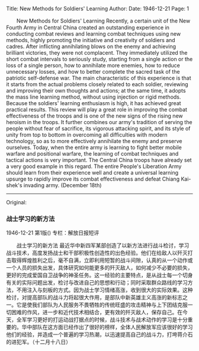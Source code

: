 Title: New Methods for Soldiers' Learning
Author:
Date: 1946-12-21
Page: 1

　　New Methods for Soldiers' Learning
    Recently, a certain unit of the New Fourth Army in Central China created an outstanding experience in conducting combat reviews and learning combat techniques using new methods, highly promoting the initiative and creativity of soldiers and cadres. After inflicting annihilating blows on the enemy and achieving brilliant victories, they were not complacent. They immediately utilized the short combat intervals to seriously study, starting from a single action or the loss of a single person, how to annihilate more enemies, how to reduce unnecessary losses, and how to better complete the sacred task of the patriotic self-defense war. The main characteristic of this experience is that it starts from the actual problems closely related to each soldier, reviewing and improving their own thoughts and actions; at the same time, it adopts the mass line learning method, without using injection or rigid methods. Because the soldiers' learning enthusiasm is high, it has achieved great practical results. This review will play a great role in improving the combat effectiveness of the troops and is one of the new signs of the rising new heroism in the troops. It further combines our army's tradition of serving the people without fear of sacrifice, its vigorous attacking spirit, and its style of unity from top to bottom in overcoming all difficulties with modern technology, so as to more effectively annihilate the enemy and preserve ourselves. Today, when the entire army is learning to fight better mobile warfare and positional warfare, the learning of combat techniques and tactical actions is very important. The Central China troops have already set a very good example in this regard. The entire People's Liberation Army should learn from their experience well and create a universal learning upsurge to rapidly improve its combat effectiveness and defeat Chiang Kai-shek's invading army. (December 18th)



<hr /> 

Original: 


### 战士学习的新方法

1946-12-21
第1版()
专栏：解放日报短评

　　战士学习的新方法
    最近华中新四军某部创造了以新方法进行战斗检讨，学习战斗技术，高度发扬战士和干部积极性创造性的出色经验。他们在给敌人以歼灭打击取得辉煌胜利之后，毫不自满，立即利用短暂的战斗间隙，认真的从一个动作或一个人员的损失出发，具体研究如何能更多的歼灭敌人，如何减少不必要的损失，更好的完成爱国自卫战争的神圣任务。这一经验的主要特点，是从战士每一个切身有关的实际问题出发，检讨与改进自己的思想和行动；同时采取群众路线的学习方法，不用注入与刻板的方式。因为战士学习情绪高涨，收到很大的实际效果。这种检讨，对提高部队的战斗力将起很大作用，是部队中新英雄主义高涨的新标志之一。它是使我们部队为人民服务不畏牺牲的传统旺盛的攻击精神与上下团结克服一切困难的作风，进一步和近代技术相结合，更有效的歼灭敌人，保存自己。在今天，全军学习更好的打运动战打据点的时候，战斗技术与战术动作的学习是十分重要的。华中部队在这方面已经作出了很好的榜样，全体人民解放军应该很好的学习他们的经验，并造成一个普遍的学习热潮，以迅速提高自己的战斗力，打垮蒋介石的进犯军。（十二月十八日）
